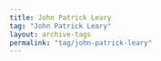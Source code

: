 ```yaml
---
title: John Patrick Leary
tag: "John Patrick Leary"
layout: archive-tags
permalink: "tag/john-patrick-leary"
---
```

